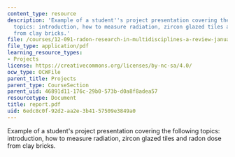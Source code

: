 ```yaml
---
content_type: resource
description: 'Example of a student''s project presentation covering the following
  topics: introduction, how to measure radiation, zircon glazed tiles and radon dose
  from clay bricks.'
file: /courses/12-091-radon-research-in-multidisciplines-a-review-january-iap-2007/6edc8c0f92d2aa2e3b4157509e3849a0_report.pdf
file_type: application/pdf
learning_resource_types:
- Projects
license: https://creativecommons.org/licenses/by-nc-sa/4.0/
ocw_type: OCWFile
parent_title: Projects
parent_type: CourseSection
parent_uid: 46891d11-176c-29b0-573b-d0a8f8adea57
resourcetype: Document
title: report.pdf
uid: 6edc8c0f-92d2-aa2e-3b41-57509e3849a0
---
```

Example of a student's project presentation covering the following topics: introduction, how to measure radiation, zircon glazed tiles and radon dose from clay bricks.